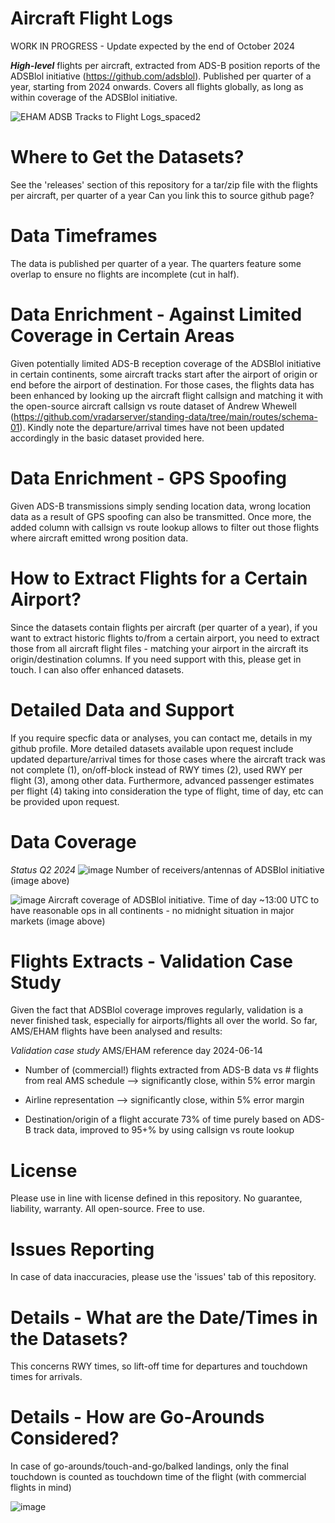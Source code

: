 # Aircraft Flight Logs

WORK IN PROGRESS - Update expected by the end of October 2024

**_High-level_** flights per aircraft, extracted from ADS-B position reports of the ADSBlol initiative (https://github.com/adsblol).
Published per quarter of a year, starting from 2024 onwards. Covers all flights globally, as long as within coverage of the ADSBlol initiative.

![EHAM ADSB Tracks to Flight Logs_spaced2](https://github.com/user-attachments/assets/c5f20d82-a135-4389-a926-6f21b0f47f79)


# Where to Get the Datasets?
See the 'releases' section of this repository for a tar/zip file with the flights per aircraft, per quarter of a year
Can you link this to source github page?


# Data Timeframes
The data is published per quarter of a year. The quarters feature some overlap to ensure no flights are incomplete (cut in half).


# Data Enrichment - Against Limited Coverage in Certain Areas
Given potentially limited ADS-B reception coverage of the ADSBlol initiative in certain continents, some aircraft tracks start after the airport of origin or end before the airport of destination. For those cases, the flights data has been enhanced by looking up the aircraft flight callsign and matching it with the open-source aircraft callsign vs route dataset of Andrew Whewell (https://github.com/vradarserver/standing-data/tree/main/routes/schema-01). Kindly note the departure/arrival times have not been updated accordingly in the basic dataset provided here.


# Data Enrichment - GPS Spoofing
Given ADS-B transmissions simply sending location data, wrong location data as a result of GPS spoofing can also be transmitted. Once more, the added column with callsign vs route lookup allows to filter out those flights where aircraft emitted wrong position data.


# How to Extract Flights for a Certain Airport?
Since the datasets contain flights per aircraft (per quarter of a year), if you want to extract historic flights to/from a certain airport, you need to extract those from all aircraft flight files - matching your airport in the aircraft its origin/destination columns. If you need support with this, please get in touch. I can also offer enhanced datasets.


# Detailed Data and Support
If you require specfic data or analyses, you can contact me, details in my github profile. More detailed datasets available upon request include updated departure/arrival times for those cases where the aircraft track was not complete (1), on/off-block instead of RWY times (2), used RWY per flight (3), among other data. Furthermore, advanced passenger estimates per flight (4) taking into consideration the type of flight, time of day, etc can be provided upon request.


# Data Coverage
_Status Q2 2024_
![image](https://github.com/user-attachments/assets/92117619-ecc2-48f3-bc73-07407cca4445)
Number of receivers/antennas of ADSBlol initiative (image above)

![image](https://github.com/user-attachments/assets/b96a126c-00aa-4076-9882-f5a84669eb13)
Aircraft coverage of ADSBlol initiative. Time of day ~13:00 UTC to have reasonable ops in all continents - no midnight situation in major markets (image above)


# Flights Extracts - Validation Case Study
Given the fact that ADSBlol coverage improves regularly, validation is a never finished task, especially for airports/flights all over the world.
So far, AMS/EHAM flights have been analysed and results:

_Validation case study_
AMS/EHAM reference day 2024-06-14

- Number of (commercial!) flights extracted from ADS-B data vs # flights from real AMS schedule --> significantly close, within 5% error margin

- Airline representation --> significantly close, within 5% error margin

- Destination/origin of a flight accurate 73% of time purely based on ADS-B track data, improved to 95+% by using callsign vs route lookup


# License
Please use in line with license defined in this repository. No guarantee, liability, warranty. All open-source. Free to use.


# Issues Reporting
In case of data inaccuracies, please use the 'issues' tab of this repository.


# Details - What are the Date/Times in the Datasets?
This concerns RWY times, so lift-off time for departures and touchdown times for arrivals.


# Details - How are Go-Arounds Considered?
In case of go-arounds/touch-and-go/balked landings, only the final touchdown is counted as touchdown time of the flight (with commercial flights in mind)

![image](https://github.com/user-attachments/assets/96de9c02-a204-4d1e-8198-3cb0069e93e2)
